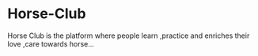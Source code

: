 # Horse-Club
Horse Club is the platform where people learn ,practice and enriches their love ,care towards horse...
